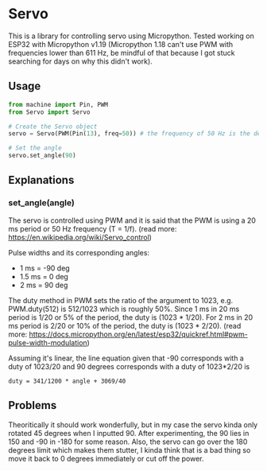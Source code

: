 # Servo 

This is a library for controlling servo using Micropython. Tested working on ESP32 with Micropython v1.19 (Micropython 1.18 can't use PWM with frequencies lower than 611 Hz, be mindful of that because I got stuck searching for days on why this didn't work).

## Usage

```python
from machine import Pin, PWM
from Servo import Servo

# Create the Servo object
servo = Servo(PWM(Pin(13), freq=50)) # the frequency of 50 Hz is the default for servos.

# Set the angle
servo.set_angle(90)
```

## Explanations
### set_angle(angle)
The servo is controlled using PWM and it is said that the PWM is using a 20 ms period or 50 Hz frequency (T = 1/f). (read more: https://en.wikipedia.org/wiki/Servo_control)

Pulse widths and its corresponding angles:
- 1 ms   = -90 deg
- 1.5 ms = 0 deg
- 2 ms   = 90 deg

The duty method in PWM sets the ratio of the argument to 1023, e.g. PWM.duty(512) is 512/1023 which is roughly 50%. Since 1 ms in 20 ms period is 1/20 or 5% of the period, the duty is (1023 * 1/20). For 2 ms in 20 ms period is 2/20 or 10% of the period, the duty is (1023 * 2/20). (read more: https://docs.micropython.org/en/latest/esp32/quickref.html#pwm-pulse-width-modulation)

Assuming it's linear, the line equation given that -90 corresponds with a duty of 1023/20 and 90 degrees corresponds with a duty of 1023*2/20 is

`duty = 341/1200 * angle + 3069/40`

## Problems

Theoritically it should work wonderfully, but in my case the servo kinda only rotated 45 degrees when I inputted 90. After experimenting, the 90 lies in 150 and -90 in -180 for some reason. Also, the servo can go over the 180 degrees limit which makes them stutter, I kinda think that is a bad thing so move it back to 0 degrees immediately or cut off the power.
